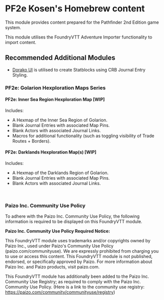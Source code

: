 # PF2e Kosen's Homebrew content

This module provides content prepared for the Pathfinder 2nd Edition game system.

This module utilises the FoundryVTT Adventure Importer functionality to import content.

## Recommended Additional Modules

- [Dorako UI](https://foundryvtt.com/packages/pf2e-dorako-ui) is utilised to create Statblocks using CRB Journal Entry Styling.

### PF2e: Golarion Hexploration Maps Series

#### PF2e: Inner Sea Region Hexploration Map [WIP]

Includes:
- A Hexmap of the Inner Sea Region of Golarion.
- Blank Journal Entries with associated Map Pins.
- Blank Actors with associated Journal Links.
- Macros for additional functionality (such as toggling visibility of Trade Routes + Borders).

#### PF2e: Darklands Hexploration Map(s) [WIP]

Includes:
- A Hexmap of the Darklands Region of Golarion.
- Blank Journal Entries with associated Map Pins.
- Blank Actors with associated Journal Links.

<br>

### Paizo Inc. Community Use Policy
To adhere with the Paizo Inc. Community Use Policy, the following information is required to be displayed on this FoundryVTT module.

**Paizo Inc. Community Use Policy Required Notice:**

This FoundryVTT module uses trademarks and/or copyrights owned by Paizo Inc., used under Paizo's Community Use Policy (paizo.com/communityuse). We are expressly prohibited from charging you to use or access this content. This FoundryVTT module is not published, endorsed, or specifically approved by Paizo. For more information about Paizo Inc. and Paizo products, visit paizo.com.

This FoundryVTT module has additionally been added to the Paizo Inc. Community Use Registry; as required to comply with the Paizo Inc. Community Use Policy. (Here is a link to the community use registry: https://paizo.com/community/communityuse/registry)